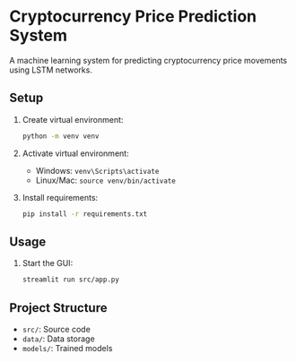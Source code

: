 # Cryptocurrency Price Prediction System

A machine learning system for predicting cryptocurrency price movements using LSTM networks.

## Setup
1. Create virtual environment:
   ```bash
   python -m venv venv
   ```

2. Activate virtual environment:
   - Windows: `venv\Scripts\activate`
   - Linux/Mac: `source venv/bin/activate`

3. Install requirements:
   ```bash
   pip install -r requirements.txt
   ```

## Usage
1. Start the GUI:
   ```bash
   streamlit run src/app.py
   ```

## Project Structure
- `src/`: Source code
- `data/`: Data storage
- `models/`: Trained models
